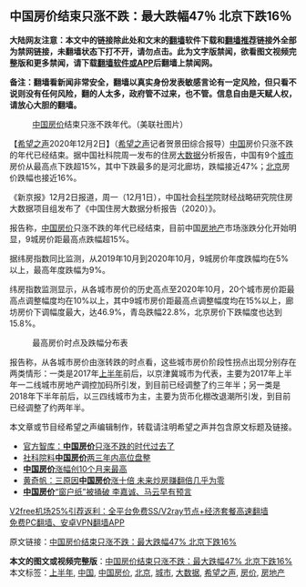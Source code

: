  <h2>中国房价结束只涨不跌：最大跌幅47％ 北京下跌16％</h2> <p class="notice"><b>大陆网友注意：本文中的链接除此处和文末的<a href="https://github.com/bannedbook/fanqiang" >翻墙</a>软件下载和<a href="https://github.com/killgcd/justmysocks/blob/master/README.md">翻墙推荐</a>链接外全部为禁网链接，未翻墙状态下打不开，请勿点击。此为文字版禁闻，欲看图文视频完整版和更多禁闻，请下载<a href="https://github.com/bannedbook/fanqiang">翻墙软件或APP</a>后翻墙上禁闻网。</p><p>备注：翻墙看新闻非常安全，翻墙以真实身份发表敏感言论有一定风险，但只看不说则没有任何风险，翻的人太多，政府管不过来，也不管。信息自由是天赋人权，请放心大胆的翻墙。</b></p>  <div class="entry"> <figure><figcaption><a href="https://www.bannedbook.org/bnews/tag/%E4%B8%AD%E5%9B%BD/" class="st_tag internal_tag" rel="tag" title="标签 中国 下的日志">中国</a><a href="https://www.bannedbook.org/bnews/tag/%E6%88%BF%E4%BB%B7/" class="st_tag internal_tag" rel="tag" title="标签 房价 下的日志">房价</a>结束只涨不跌年代。（美联社图片）</figcaption></figure> <p>【<span class='wp_keywordlink_affiliate'><a href="https://www.soundofhope.org" title="希望之声" target="_blank">希望之声</a></span>2020年12月2日】（<a href="https://www.bannedbook.org/bnews/tag/%e5%b8%8c%e6%9c%9b%e4%b9%8b%e5%a3%b0/" class="st_tag internal_tag" rel="tag" title="标签 希望之声 下的日志">希望之声</a>记者贺景田综合报导）<span class='wp_keywordlink_affiliate'><a href="https://www.bannedbook.org/" title="中国" target="_blank">中国</a></span>房价只涨不跌的年代已经结束。据中国社科院周一发布的住房<a href="https://www.bannedbook.org/bnews/tag/%e5%a4%a7%e6%95%b0%e6%8d%ae/" class="st_tag internal_tag" rel="tag" title="标签 大数据 下的日志">大数据</a>分析报告，中国有9个<a href="https://www.bannedbook.org/bnews/tag/%E5%9F%8E%E5%B8%82/" class="st_tag internal_tag" rel="tag" title="标签 城市 下的日志">城市</a>房价从最高点下跌超15%，其中下跌最多的是河北廊坊，跌幅接近47%；<a href="https://www.bannedbook.org/bnews/tag/%e5%8c%97%e4%ba%ac/" class="st_tag internal_tag" rel="tag" title="标签 北京 下的日志">北京</a>房价跌幅也接近16%。</p> <p>《新京报》12月2日报道，周一（12月1日），中国社会<span class='wp_keywordlink'><a href="https://www.bannedbook.org/forum11/topic309.html" title="禁片：“科学”的棍子" target="_blank">科学</a></span>院财经战略研究院住房大数据项目组发布了《中国住房大数据分析报告（2020）》。</p>  <p>报告称，<a href="https://www.bannedbook.org/bnews/tag/%e4%b8%ad%e5%9b%bd%e6%88%bf%e4%bb%b7/" class="st_tag internal_tag" rel="tag" title="标签 中国房价 下的日志">中国房价</a>只涨不跌的年代已经结束，目前中国<a href="https://www.bannedbook.org/bnews/tag/%e6%88%bf%e5%9c%b0%e4%ba%a7/" class="st_tag internal_tag" rel="tag" title="标签 房地产 下的日志">房地产</a>市场涨跌分化开始明显，9城房价距最高点跌幅超15%。</p> <p>据纬房指数同比监测，从2019年10月到2020年10月，9城房价年度跌幅均在5%以上，最高年度跌幅为9%。</p>  <p>纬房指数监测显示，从各城市房价的历史高点至2020年10月，20个城市房价距最高点调整幅度均在10%以上，其中9城市房价距最高点调整幅度均在15%以上，廊坊房价下调幅度最大，达46.9%，青岛跌幅22.8%，北京房价下跌幅度也达到15.8%。</p> <figure><figcaption>最高房价时点及跌幅分布表</figcaption></figure> <p>报告称，从各城市房价由涨转跌的时点看，这些城市房价阶段性拐点出现分别存在两类情形：一类是2017年<a href="https://www.bannedbook.org/bnews/tag/%E4%B8%8A%E5%8D%8A%E5%B9%B4/" class="st_tag internal_tag" rel="tag" title="标签 上半年 下的日志">上半年</a>前后，以京津冀城市为代表，主要为2017年上半年一二线城市房地产调控加码所引发，到目前已经调整了约三年半；另一类是2018年下半年前后，以三四线城市为主，主要为货币化棚改退潮所引发，到目前已经调整了约两年半。</p>  <p>本文章或节目经希望之声编辑制作，转载请注明希望之声并包含原文标题及链接。</p> <ul class='op-related-articles' title='相关阅读'> <li><a href='https://www.bannedbook.org/bnews/comments/20201202/1440500.html' target='_blank'>官方智库：<b>中国房价</b>只涨不跌的时代过去了</a></li> <li><a href='https://www.bannedbook.org/bnews/baitai/20200907/1392457.html' target='_blank'>社科院料<b>中国房价</b>两三年内高位盘整</a></li> <li><a href='https://www.bannedbook.org/bnews/comments/20200717/1362075.html' target='_blank'><b>中国房价</b>涨幅创10个月来最高</a></li> <li><a href='https://www.bannedbook.org/bnews/comments/20191227/1248604.html' target='_blank'>黄奇帆：三原因<b>中国房价</b>涨十倍 未来炒房赚翻倍几乎为零</a></li> <li><a href='https://www.bannedbook.org/bnews/cnnews/20191023/1211741.html' target='_blank'><b>中国房价</b>“窗户纸”被捅破 李嘉诚、马云早有预言</a></li> </ul> <p class="texttj"> <a href="https://github.com/bannedbook/fanqiang/wiki/V2ray%E6%9C%BA%E5%9C%BA" target="_blank">V2free机场25%引荐返利：全平台免费SS/V2ray节点+经济套餐高速翻墙</a><br/> <a href="https://github.com/bannedbook/fanqiang/wiki/%E7%A6%81%E9%97%BB%E7%BD%91%E5%AE%89%E5%8D%93%E7%BF%BB%E5%A2%99%E6%96%B0%E9%97%BBAPP" target="_blank">免费PC翻墙、安卓VPN翻墙APP</a></p><p>原文链接：<a class="src_link"  href="https://www.soundofhope.org/post/449392" target="_blank">中国房价结束只涨不跌：最大跌幅47% 北京下跌16%</a></p><a name='sharetosocial'></a>       <div><b>本文的图文或视频完整版</b>：<a href='https://www.bannedbook.org/bnews/comments/20201203/1441073.html'>中国房价结束只涨不跌：最大跌幅47% 北京下跌16%</a></div>  </div><!--END ENTRY--> <div class="postfooter"> <div>本文标签：<a href="https://www.bannedbook.org/bnews/tag/%E4%B8%8A%E5%8D%8A%E5%B9%B4/" rel="tag">上半年</a>, <a href="https://www.bannedbook.org/bnews/tag/%E4%B8%AD%E5%9B%BD/" rel="tag">中国</a>, <a href="https://www.bannedbook.org/bnews/tag/%e4%b8%ad%e5%9b%bd%e6%88%bf%e4%bb%b7/" rel="tag">中国房价</a>, <a href="https://www.bannedbook.org/bnews/tag/%e5%8c%97%e4%ba%ac/" rel="tag">北京</a>, <a href="https://www.bannedbook.org/bnews/tag/%E5%9F%8E%E5%B8%82/" rel="tag">城市</a>, <a href="https://www.bannedbook.org/bnews/tag/%e5%a4%a7%e6%95%b0%e6%8d%ae/" rel="tag">大数据</a>, <a href="https://www.bannedbook.org/bnews/tag/%e5%b8%8c%e6%9c%9b%e4%b9%8b%e5%a3%b0/" rel="tag">希望之声</a>, <a href="https://www.bannedbook.org/bnews/tag/%E6%88%BF%E4%BB%B7/" rel="tag">房价</a>, <a href="https://www.bannedbook.org/bnews/tag/%e6%88%bf%e5%9c%b0%e4%ba%a7/" rel="tag">房地产</a></div>  </div><!--END POSTFOOTER--> 